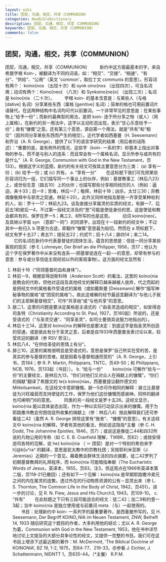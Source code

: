 ```yaml
---
layout: wiki
title: 团契，沟通，相交，共享（COMMUNION）
categories: NewBibleDictionary
description: 团契，沟通，相交，共享（COMMUNION）
keywords: 团契，沟通，相交，共享（COMMUNION）
comments: false
---
```


## 团契，沟通，相交，共享（COMMUNION）



团契，沟通，相交，共享（COMMUNION）
　　新约中这方面最基本的字，来自希腊字根 Koin-，被翻译为不同的词语，如：“相交”、“交接”、“相通”、“有分”、“供给”、“公用”（英文 'common'，取拉丁文 communis 的意思）。形容词有两个： koino{nos （出现十次）和 synk oino{nos （出现四次），可当名词用；动词有两个：Koino{neo{ （八次）和 Synkoino{ne{o{ （出现三次）；名词是 koino{nia （二十次）。
　　字根 koin- 的基本含意是：与某些人（与格 [dative] 名词）分享某些东西（属格 [genitive] 名词）；简单的格也可用前置词片语替代。在这两种结构中名词均可代以前置词。一个非常罕见的意思是：在某些事物上“给予一份”；而新约最典型的用法，是把 koin- 连于所分享之物（或人）（用上属格）。在新约的另一用法中，这字以主动形态出现，表示“甘心乐意给予一份”；故有“慷慨”之意。还有第三个意思，源自第一个用法，就是“共有”和“相交”（因共同分享某些东西而产生的相交）。近代学者如西塞曼（H. Seesemann）和乔治（A. R. George），提供了以下的语言学研究的结果（用后者的话陈述）：“重要的是，虽有例外的情况，这些字（koin- 一系的字）却基本上指出对事物的参与，而不是与别人的连系：而且常会有一个属格名词，显示所参与或共有的是什么”（A. R. George, Communion with God in the New Testament，页133）。根据这字义的蓝图，新约的有关经文可按其主要意思分为三类： (a) 享有一份； (b) 给予一份；或 (c) 共有。
a. “享有一分”
　　在这标题下我们可先把某些形容词归为一组，它们描写同一个事业上的伙伴，例如：基督教事工（林后八23）上，或世俗生意（路五10）上的伙伴；也描写那些分享相同经历的人（例如：逼迫，来十33；启一9；苦难，林后一7；敬拜，林前十18；凶杀，太廿三30；异教偶像敬拜中与邪灵之契通，林前十20）。此外又同样地指及那些一齐享受某种权利的人，如：罗十一17；林前九23。谈及直接分享属灵的实质的经文，有腓一7、后前五1和彼后一4，不过第一段经文涉及的“恩”可能是使徒身份的恩，这是使徒和教会都共有的，保罗在罗一5；弗三2、8所写的也是这恩。
　　动词 koino{neo{，及其继以字首 syn （意即“一同”）的同源字，出现在十一段新约的经文中；不过其中一些归入 b 项更为合适，即翻作“慷慨”意思最为贴切。然而在 a 项标题下，经文有罗十五27；弗五11；提前五22；约贰11；启十八4；腓四14；来二14。
　　它的名词在新约中代表基督徒的团体生活，蕴含的思想是：信徒一同分享某些客观的现实（参 E. Lohmeyer, Der Brief an die Philipper, 1956，页17；他认为这个字在保罗著作中从来没有连系──把基督徒连在一起──的意思，却常有参与的意思：参与或分享信徒主观经验以外的客观事物）。这方面的经文显然有：
1. 林前十16（“同领基督的血和身体”）。
2. 林前一9，根据安得逊斯科特（Anderson Scott）的看法，这里的 koino{nia 是教会的代称，但他对这段及其他经文的解释已越来越被人放弃，代之而起的是把经文中的属格看作受语式的属格（或如戴斯曼 [Deissmann] 解作“描写神秘事物的属格”或“团契的属格”）。故此这难解的经节最适宜翻译为“与他儿子我们的主耶稣基督相交”，可作“共享祂”或“与他共享”的意思。
3. 腓二1，这里的问题是要决定属格是主语式的（“由圣灵造成的相交”，如安得逊司各特（Christianity According to St. Paul, 1927，页160起）所说的，还是受语式的（“与圣灵交通”、“同享圣灵”，如司士曼很具说服力地指出的）。
4. 林后十三14，这里对 koino{nia 的解释也是要决定：到底这字是指圣灵所创造的契通，或是彼此有分于圣灵之意，后者是自1933年西塞曼发表讨论以来，较受欢迎的翻译（参 RSV 旁注）。
5. 林后八4，“在供给圣徒的恩情上有分”。
6. 腓三10，这里的属格很明显是受语式的，意思是保罗“自己所实在受的苦，是真实的参与基督的苦难，就是因着与基督相通而受的”（A. R. George，上引书，页184；参 R. P. Martin, Philippians, TNTC，页49-50；和 Philippians, NCB, 1976，页133起〔书目〕）。
b. “给与一份”
　　koino{nia 可解作“给与一份”的主要经文，是林后九13，“你们对他们又对众人在捐献上的慷慨”。“你们的捐献”翻译了希腊文的 te{s koino{nias，西塞曼提议翻作德文的 Mitteilsamkeit，在这经文中意即慷慨。腓一5亦可作相同的解释：腓立比基督徒为兴旺福音而支持使徒的工作，保罗为他们这份慷慨而感谢神。同样的翻译也可阐明门6的意思。
　　同类的另一段经文是罗十五26。这经文显示，koino{nia 能以具体姿态出现，作为一种以实际行动显示出来的慷慨，用于为耶路撒冷教会穷困信徒所收集的捐献上（参：林后八4）按此解释我们还可参看徒二42（虽然 A. R. George 排除这里有“施舍”、“慷慨”的意思）。有关这经文中 koino{nia 的解释，学者有其他的看法，例如说这隐指*主餐（参 C. H. Dodd, The Johannine Epistles, 1946，页7）；或说这是像徒二44和四32所说的凡物公用的专称（如 C. E. B. Cranfield 理解，TWBR，页82）；或按安得逊司各特的见解，说 he{ koino{nia （ ＝ 团契）是对一个特别的希伯来字 h]@b[u^ra^ 的翻译，意思是犹太教中的宗教社团；另按耶利米亚斯（J. Jeremias）近期的一个意见，藉着教会群体生活的四点摘要，徒二42罗列了初期基督教拜的礼拜程序，而 koino{nia 可能暗指奉献（The Eucharistic Words of Jesus，英译本，1955，页83，注3，但这观点在1966年英译本第二版，页118-21已撤回）；还有如下一个见解：koino{nia 是早期耶路撒冷弟兄之间的内在属灵的连繁，透过外在的行动物质资源的公有－显灵出来（参 L. S. Thornton, The Common Life in the Body of Christ,
1942，页451）。进一步的讨论，见 R. N. Flew, Jesus and His
Church3, 1943，页109-10。
c. “共有”
　　在此标题之下只有三段可能适合的经文：徒二42；加二9和约壹一3起；当中 koino{nia 是独立使用或与前置词 meta
（与）一起使用的。
　　书目：处理新约中 koin- 一系列字的最重要著作，是西塞曼所写的，见 H. Seesemann, Der Begriff KOINO_NIA im Neuen Testament, ZNW, Beiheft 14, 1933 随后研究这个题目的作者，大多利用他的结论；尤以 A. R. George 为着，Communion with God in the New Testament, 1953，他在书中详尽地讨论上文提及的大部分具争论性的经文，又提供一完整的书目。我们可在这书目上增添下述最近期的著作：M. McDermott, 'The Biblical
Doctrine of KOINONIA', BZ 19, 1-2,
1975，页64-77、219-33，亦参看 J. Eichler, J. Schattenmann, NIDNTT
1，页635-44。（*主餐）
R.P.M.



